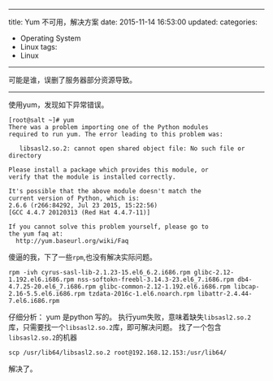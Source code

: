 ﻿----
title: Yum 不可用，解决方案
date: 2015-11-14 16:53:00
updated:
categories: 
- Operating System
- Linux
tags:
- Linux
----


可能是谁，误删了服务器部分资源导致。
- ---
使用yum，发现如下异常错误。

```
[root@salt ~]# yum
There was a problem importing one of the Python modules
required to run yum. The error leading to this problem was:

   libsasl2.so.2: cannot open shared object file: No such file or directory

Please install a package which provides this module, or
verify that the module is installed correctly.

It's possible that the above module doesn't match the
current version of Python, which is:
2.6.6 (r266:84292, Jul 23 2015, 15:22:56) 
[GCC 4.4.7 20120313 (Red Hat 4.4.7-11)]

If you cannot solve this problem yourself, please go to 
the yum faq at:
  http://yum.baseurl.org/wiki/Faq
```

傻逼的我，下了一些`rpm`,也没有解决实际问题。
```
rpm -ivh cyrus-sasl-lib-2.1.23-15.el6_6.2.i686.rpm glibc-2.12-1.192.el6.i686.rpm nss-softokn-freebl-3.14.3-23.el6_7.i686.rpm db4-4.7.25-20.el6_7.i686.rpm glibc-common-2.12-1.192.el6.i686.rpm libcap-2.16-5.5.el6.i686.rpm tzdata-2016c-1.el6.noarch.rpm libattr-2.4.44-7.el6.i686.rpm 
```
仔细分析： yum 是python 写的。 执行yum失败，意味着缺失`libsasl2.so.2`库，只需要找一个`libsasl2.so.2`库，即可解决问题。 找了一个包含`libsasl2.so.2`的机器
```
scp /usr/lib64/libsasl2.so.2 root@192.168.12.153:/usr/lib64/
```

解决了。

